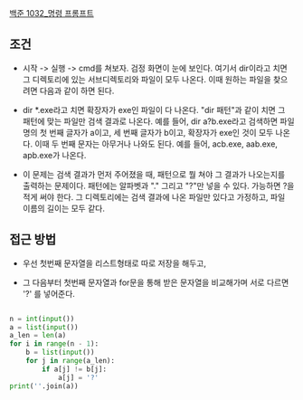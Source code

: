 
[백준 1032_명령 프롬프트](https://www.acmicpc.net/problem/1032)



## 조건

- 시작 -> 실행 -> cmd를 쳐보자. 검정 화면이 눈에 보인다. 여기서 dir이라고 치면 그 디렉토리에 있는 서브디렉토리와 파일이 모두 나온다. 이때 원하는 파일을 찾으려면 다음과 같이 하면 된다.

- dir *.exe라고 치면 확장자가 exe인 파일이 다 나온다. "dir 패턴"과 같이 치면 그 패턴에 맞는 파일만 검색 결과로 나온다. 예를 들어, dir a?b.exe라고 검색하면 파일명의 첫 번째 글자가 a이고, 세 번째 글자가 b이고, 확장자가 exe인 것이 모두 나온다. 이때 두 번째 문자는 아무거나 나와도 된다. 예를 들어, acb.exe, aab.exe, apb.exe가 나온다.

- 이 문제는 검색 결과가 먼저 주어졌을 때, 패턴으로 뭘 쳐야 그 결과가 나오는지를 출력하는 문제이다. 패턴에는 알파벳과 "." 그리고 "?"만 넣을 수 있다. 가능하면 ?을 적게 써야 한다. 그 디렉토리에는 검색 결과에 나온 파일만 있다고 가정하고, 파일 이름의 길이는 모두 같다.




## 접근 방법

- 우선 첫번째 문자열을 리스트형태로 따로 저장을 해두고,

- 그 다음부터 첫번째 문자열과 for문을 통해 받은 문자열을 비교해가며 서로 다르면 '?' 를 넣어준다.


```python

n = int(input())
a = list(input())
a_len = len(a)
for i in range(n - 1):
    b = list(input())
    for j in range(a_len):
        if a[j] != b[j]:
            a[j] = '?'
print(''.join(a))

```
